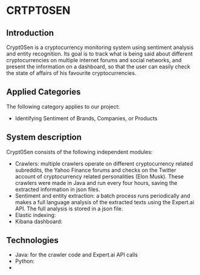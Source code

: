 # CRTPT0SEN

##  Introduction
Crypt0Sen is a cryptocurrency monitoring system using sentiment analysis and entity recognition. Its goal is to track what is being said about different cryptocurrencies on multiple internet forums and social networks, and present the information on a dashboard, so that the user can easily check the state of affairs of his favourite cryptocurrencies.

## Applied Categories
The following category applies to our project:
- Identifying Sentiment of Brands, Companies, or Products

## System description
Crypt0Sen consists of the following independent modules:
- Crawlers: multiple crawlers operate on different cryptocurrency related subreddits, the Yahoo Finance forums and checks on the Twitter account of cryptocurrency related personalities (Elon Musk). These crawlers were made in Java and run every four hours, saving the extracted information in json files.
- Sentiment and entity extraction: a batch process runs periodically and makes a full language analysis of the extracted texts using the Expert.ai API. The full analysis is stored in a json file.
- Elastic indexing:
- Kibana dashboard:

## Technologies
- Java: for the crawler code and Expert.ai API calls
- Python:
- 
